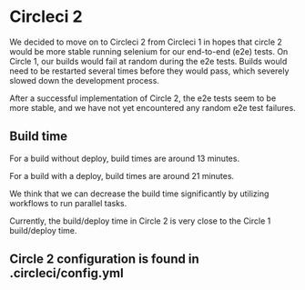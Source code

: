 # Circleci 2
We decided to move on to Circleci 2 from Circleci 1 in hopes that circle 2 would be more stable running selenium for our end-to-end (e2e) tests. On Circle 1, our builds would fail at random during the e2e tests. Builds would need to be restarted several times before they would pass, which severely slowed down the development process.

After a successful implementation of Circle 2, the e2e tests seem to be more stable, and we have not yet encountered any random e2e test failures.

## Build time
For a build without deploy, build times are around 13 minutes.

For a build with a deploy, build times are around 21 minutes.

We think that we can decrease the build time significantly by utilizing workflows to run parallel tasks.

Currently, the build/deploy time in Circle 2 is very close to the Circle 1 build/deploy time.

## Circle 2 configuration is found in .circleci/config.yml